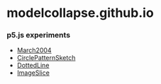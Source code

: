 # modelcollapse.github.io
### p5.js experiments

- [March2004](https://modelcollapse.github.io/March2004/)
- [CirclePatternSketch](https://modelcollapse.github.io/CirclePatternSketch/)
- [DottedLine](https://modelcollapse.github.io/CircleLine/)
- [ImageSlice](https://modelcollapse.github.io/imageslice/)
